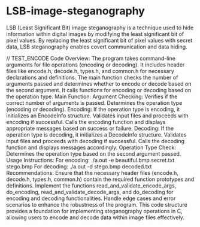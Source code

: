 # LSB-image-steganography
LSB (Least Significant Bit) image steganography is a technique used to hide information within digital images by modifying the least significant bit of pixel values.  By replacing the least significant bit of pixel values with secret data, LSB steganography enables covert communication and data hiding.

// TEST_ENCODE
Code Overview:
The program takes command-line arguments for file operations (encoding or decoding).
It includes header files like encode.h, decode.h, types.h, and common.h for necessary declarations and definitions.
The main function checks the number of arguments passed and determines whether to encode or decode based on the second argument.
It calls functions for encoding or decoding based on the operation type.
Main Function:
Argument Checking:
Verifies if the correct number of arguments is passed.
Determines the operation type (encoding or decoding).
Encoding:
If the operation type is encoding, it initializes an EncodeInfo structure.
Validates input files and proceeds with encoding if successful.
Calls the encoding function and displays appropriate messages based on success or failure.
Decoding:
If the operation type is decoding, it initializes a DecodeInfo structure.
Validates input files and proceeds with decoding if successful.
Calls the decoding function and displays messages accordingly.
Operation Type Check:
Determines the operation type based on the second argument passed.
Usage Instructions:
For encoding: ./a.out -e beautiful.bmp secret.txt stego.bmp
For decoding: ./a.out -d stego.bmp decoded.txt
Recommendations:
Ensure that the necessary header files (encode.h, decode.h, types.h, common.h) contain the required function prototypes and definitions.
Implement the functions read_and_validate_encode_args, do_encoding, read_and_validate_decode_args, and do_decoding for encoding and decoding functionalities.
Handle edge cases and error scenarios to enhance the robustness of the program.
This code structure provides a foundation for implementing steganography operations in C, allowing users to encode and decode data within image files effectively.


